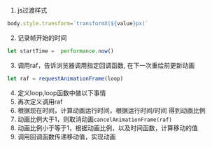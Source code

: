 1. js过渡样式
  
  ```js
  body.style.transform=`transformX(${value}px)`
  ```

2. 记录帧开始的时间

  ```js
  let startTime =  performance.now()
  ```

3. 调用raf，告诉浏览器调用指定回调函数, 在下一次重绘前更新动画

  ```js
  let raf = requestAnimationFrame(loop)
  ```

4. 定义loop,loop函数中做以下事情
  1. 再次定义调用raf
  2. 根据现在时间，计算动画运行时间，根据运行时间/时间 得到动画比例
  3. 动画比例大于1，则取消动画`cancelAnimationFrame(raf)`
  4. 动画比例小于等于1，根据动画比例，以及时间函数，计算移动的值
  5. 调用回调函数传递移动值，实现动画


